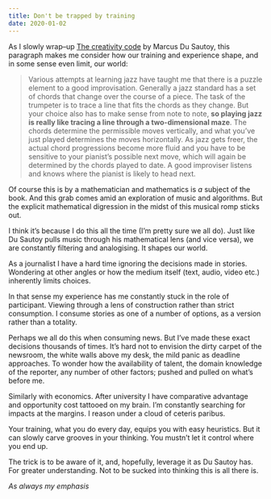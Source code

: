 ```yaml
---
title: Don't be trapped by training
date: 2020-01-02
---
```


<!--kg-card-begin: html--><p>As I slowly wrap–up <a href="https://www.worldcat.org/title/creativity-code-art-and-innovation-in-the-age-of-ai/oclc/1111379643&#038;referer=brief_results">The creativity code</a> by Marcus Du Sautoy, this paragraph makes me consider how our training and experience shape, and in some sense even limit, our world:</p>
<blockquote><p>Various attempts at learning jazz have taught me that there is a puzzle element to a good improvisation. Generally a jazz standard has a set of chords that change over the course of a piece. The task of the trumpeter is to trace a line that fits the chords as they change. But your choice also has to make sense from note to note, <strong>so playing jazz is really like tracing a line through a two-dimensional maze</strong>. The chords determine the permissible moves vertically, and what you’ve just played determines the moves horizontally. As jazz gets freer, the actual chord progressions become more fluid and you have to be sensitive to your pianist’s possible next move, which will again be determined by the chords played to date. A good improviser listens and knows where the pianist is likely to head next.</p>
</blockquote>
<p>Of course this is by a mathematician and mathematics is <em>a</em> subject of the book. And this grab comes amid an exploration of music and algorithms. But the explicit mathematical digression in the midst of this musical romp sticks out.</p>
<p>I think it&#8217;s because I do this all the time (I&#8217;m pretty sure we all do). Just like Du Sautoy pulls music through his mathematical lens (and vice versa), we are constantly filtering and analogising. It shapes our world.</p>
<p>As a journalist I have a hard time ignoring the decisions made in stories. Wondering at other angles or how the medium itself (text, audio, video etc.) inherently limits choices.</p>
<p>In that sense my experience has me constantly stuck in the role of participant. Viewing through a lens of construction rather than strict consumption. I consume stories as one of a number of options, as a version rather than a totality.</p>
<p>Perhaps we all do this when consuming news. But I&#8217;ve made these exact decisions thousands of times. It&#8217;s hard not to envision the dirty carpet of the newsroom, the white walls above my desk, the mild panic as deadline approaches. To wonder how the availability of talent, the domain knowledge of the reporter, any number of other factors; pushed and pulled on what&#8217;s before me.</p>
<p>Similarly with economics. After university I have comparative advantage and opportunity cost tattooed on my brain. I&#8217;m constantly searching for impacts at the margins. I reason under a cloud of ceteris paribus.</p>
<p>Your training, what you do every day, equips you with easy heuristics. But it can slowly carve grooves in your thinking. You mustn&#8217;t let it control where you end up.</p>
<p>The trick is to be aware of it, and, hopefully, leverage it as Du Sautoy has. For greater understanding. Not to be sucked into thinking this is all there is.</p>
<p><em>As always my emphasis</em></p>
<!--kg-card-end: html-->